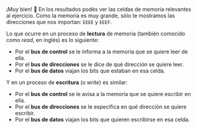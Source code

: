 ¡Muy bien! :tada: En los resultados podés ver las celdas de memoria relevantes al ejercicio. Como la memoria es muy grande, sólo te mostramos las direcciones que nos importan: `EEEE` y `EEEF`.

Lo que ocurre en un proceso de **lectura** de memoria (también comocido como *read*, en inglés) es lo siguiente:

* Por el **bus de control** se le informa a la memoria que se quiere leer de ella.
* Por el **bus de direcciones** se le dice de qué dirección se quiere leer.
* Por el **bus de datos** viajan los bits que estaban en esa celda.

Y en un proceso de **escritura** (o *write*) es similar:

* Por el **bus de control** se le avisa a la memoria que se quiere escribir en ella.
* Por el **bus de direcciones** se le especifica en qué dirección se quiere escribir.
* Por el **bus de datos** viajan los bits que quieren escribirse en esa celda.